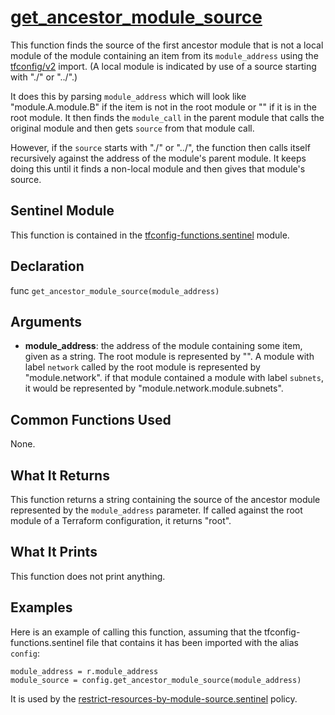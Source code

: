 # [get_ancestor_module_source](../tfconfig-functions.sentinel#L583)
This function finds the source of the first ancestor module that is not a local module of the module containing an item from its `module_address` using the [tfconfig/v2](https://www.terraform.io/docs/cloud/sentinel/import/tfconfig-v2.html) import. (A local module is indicated by use of a source starting with "./" or "../".)

It does this by parsing `module_address` which will look like "module.A.module.B" if the item is not in the root module or "" if it is in the root module. It then finds the `module_call` in the parent module that calls the original module and then gets `source` from that module call.

However, if the `source` starts with "./" or "../", the function then calls itself recursively against the address of the module's parent module. It keeps doing this until it finds a non-local module and then gives that module's source.

## Sentinel Module
This function is contained in the [tfconfig-functions.sentinel](../../tfconfig-functions.sentinel) module.

## Declaration
func `get_ancestor_module_source(module_address)`

## Arguments
* **module_address**: the address of the module containing some item, given as a string. The root module is represented by "". A module with label `network` called by the root module is represented by "module.network". if that module contained a module with label `subnets`, it would be represented by "module.network.module.subnets".

## Common Functions Used
None.

## What It Returns
This function returns a string containing the source of the ancestor module represented by the `module_address` parameter. If called against the root module of a Terraform configuration, it returns "root".

## What It Prints
This function does not print anything.

## Examples
Here is an example of calling this function, assuming that the tfconfig-functions.sentinel file that contains it has been imported with the alias `config`:
```
module_address = r.module_address
module_source = config.get_ancestor_module_source(module_address)
```

It is used by the [restrict-resources-by-module-source.sentinel](../../../cloud-agnostic/restrict-resources-by-module-source.sentinel) policy.
